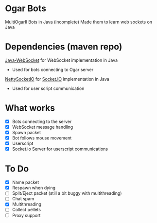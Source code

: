 # Ogar Bots
[MultiOgarII](https://github.com/m-byte918/MultiOgarII/) Bots in Java (incomplete)
Made them to learn web sockets on Java 

# Dependencies (maven repo)
[Java-WebSocket](https://mvnrepository.com/artifact/org.java-websocket/Java-WebSocket) for WebSocket implementation in Java
- Used for bots connecting to Ogar server

[NettySocketIO](https://mvnrepository.com/artifact/com.corundumstudio.socketio/netty-socketio) for [Socket.IO](https://socket.io) implementation in Java
- Used for user script communication

# What works
- [x] Bots connecting to the server
- [x] WebSocket message handling
- [x] Spawn packet
- [x] Bot follows mouse movement
- [x] Userscript
- [x] Socket.io Server for userscript communications

# To Do
- [x] Name packet
- [x] Respawn when dying
- [ ] Split/Eject packet (still a bit buggy with multithreading)
- [ ] Chat spam
- [x] Multithreading
- [ ] Collect pellets
- [ ] Proxy support
